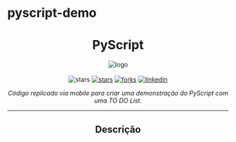 # pyscript-demo

<h1 align="center">PyScript</h1>

<div align="center">

<img src="https://github.com/qassuncao/pyscript-demo/blob/main/python-in-the-browser.gif" alt="logo"/>

<br>
<br>

<img src="https://img.shields.io/static/v1?label=%F0%9F%8C%9F&message=If%20Useful&style=style=flat&color=BC4E99" alt="stars"/>
<a href="https://github.com/qassuncao/pyscript-demo/stargazers"><img src="https://img.shields.io/github/stars/qassuncao/pyscript-demo" alt="stars"/></a>
<a href="https://github.com/qassuncao/pyscript-demo/network/members"><img src="https://img.shields.io/github/forks/qassuncao/pyscript-demo" alt="forks"/></a>
<a href="https://www.linkedin.com/in/fabio-assunção-qa/"><img src="https://img.shields.io/badge/qassuncao-blue?logo=Linkedin&logoColor=white&link=https://www.linkedin.com/in/fabio-assunção-qa/" alt="linkedin"/></a>

<i>Código replicado via mobile para criar uma demonstração do PyScript com uma TO DO List.</i>

---
## Descrição
